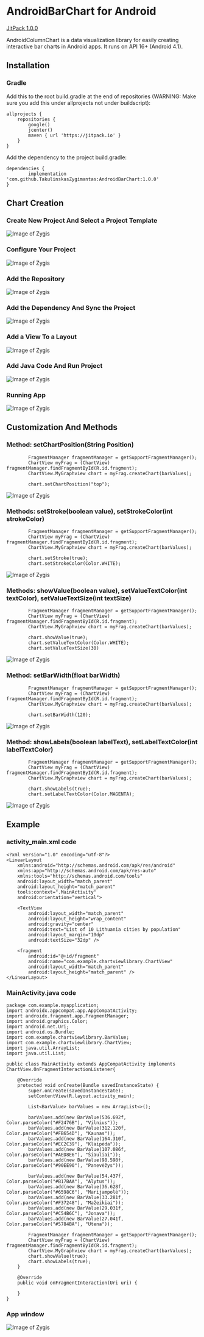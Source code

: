 # AndroidBarChart for Android
[JitPack 1.0.0](https://jitpack.io/#com.github.TakulinskasZygimantas/AndroidBarChart)

AndroidColumnChart is a data visualization library for easily creating interactive bar charts in Android apps. It runs on API 16+ (Android 4.1).

## Installation

### Gradle

Add this to the root build.gradle at the end of repositories (WARNING: Make sure you add this under allprojects not under buildscript):

```
allprojects {
    repositories {
        google()
        jcenter()
        maven { url 'https://jitpack.io' }
    }
}
```

Add the dependency to the project build.gradle:

```
dependencies {
        implementation 'com.github.TakulinskasZygimantas:AndroidBarChart:1.0.0'
}
```

## Chart Creation

### Create New Project And Select a Project Template

![Image of Zygis](https://github.com/TakulinskasZygimantas/AndroidBarChart/blob/master/1.png)

### Configure Your Project

![Image of Zygis](https://github.com/TakulinskasZygimantas/AndroidBarChart/blob/master/2.png)

### Add the Repository

![Image of Zygis](https://github.com/TakulinskasZygimantas/AndroidBarChart/blob/master/3.png)

### Add the Dependency And Sync the Project

![Image of Zygis](https://github.com/TakulinskasZygimantas/AndroidBarChart/blob/master/4_.png)

### Add a View To a Layout

![Image of Zygis](https://github.com/TakulinskasZygimantas/AndroidBarChart/blob/master/5.png)

### Add Java Code And Run Project

![Image of Zygis](https://github.com/TakulinskasZygimantas/AndroidBarChart/blob/master/6.png)

### Running App

![Image of Zygis](https://github.com/TakulinskasZygimantas/AndroidBarChart/blob/master/7.png)

## Customization And Methods

### Method: setChartPosition(String Position)

```
        FragmentManager fragmentManager = getSupportFragmentManager();
        ChartView myFrag = (ChartView) fragmentManager.findFragmentById(R.id.fragment);
        ChartView.MyGraphview chart = myFrag.createChart(barValues);
        
        chart.setChartPosition("top");
```

![Image of Zygis](https://github.com/TakulinskasZygimantas/AndroidBarChart/blob/master/8_2.png)

### Methods: setStroke(boolean value), setStrokeColor(int strokeColor)

```
        FragmentManager fragmentManager = getSupportFragmentManager();
        ChartView myFrag = (ChartView) fragmentManager.findFragmentById(R.id.fragment);
        ChartView.MyGraphview chart = myFrag.createChart(barValues);
        
        chart.setStroke(true);
        chart.setStrokeColor(Color.WHITE);
```

![Image of Zygis](https://github.com/TakulinskasZygimantas/AndroidBarChart/blob/master/9_.png)

### Methods: showValue(boolean value), setValueTextColor(int textColor), setValueTextSize(int textSize)

```
        FragmentManager fragmentManager = getSupportFragmentManager();
        ChartView myFrag = (ChartView) fragmentManager.findFragmentById(R.id.fragment);
        ChartView.MyGraphview chart = myFrag.createChart(barValues);
        
        chart.showValue(true);
        chart.setValueTextColor(Color.WHITE);
        chart.setValueTextSize(30)
```

![Image of Zygis](https://github.com/TakulinskasZygimantas/AndroidBarChart/blob/master/10_.png)

### Method: setBarWidth(float barWidth)

```
        FragmentManager fragmentManager = getSupportFragmentManager();
        ChartView myFrag = (ChartView) fragmentManager.findFragmentById(R.id.fragment);
        ChartView.MyGraphview chart = myFrag.createChart(barValues);
        
        chart.setBarWidth(120);
```

![Image of Zygis](https://github.com/TakulinskasZygimantas/AndroidBarChart/blob/master/11.png)

### Method: showLabels(boolean labelText), setLabelTextColor(int labelTextColor)

```
        FragmentManager fragmentManager = getSupportFragmentManager();
        ChartView myFrag = (ChartView) fragmentManager.findFragmentById(R.id.fragment);
        ChartView.MyGraphview chart = myFrag.createChart(barValues);
        
        chart.showLabels(true);
        chart.setLabelTextColor(Color.MAGENTA);
```

![Image of Zygis](https://github.com/TakulinskasZygimantas/AndroidBarChart/blob/master/12.png)

## Example

### activity_main.xml code

```
<?xml version="1.0" encoding="utf-8"?>
<LinearLayout
    xmlns:android="http://schemas.android.com/apk/res/android"
    xmlns:app="http://schemas.android.com/apk/res-auto"
    xmlns:tools="http://schemas.android.com/tools"
    android:layout_width="match_parent"
    android:layout_height="match_parent"
    tools:context=".MainActivity"
    android:orientation="vertical">

    <TextView
        android:layout_width="match_parent"
        android:layout_height="wrap_content"
        android:gravity="center"
        android:text="List of 10 Lithuania cities by population"
        android:layout_margin="10dp"
        android:textSize="32dp" />

    <fragment
        android:id="@+id/fragment"
        android:name="com.example.chartviewlibrary.ChartView"
        android:layout_width="match_parent"
        android:layout_height="match_parent" />
</LinearLayout>
```

### MainActivity.java code

```
package com.example.myapplication;
import androidx.appcompat.app.AppCompatActivity;
import androidx.fragment.app.FragmentManager;
import android.graphics.Color;
import android.net.Uri;
import android.os.Bundle;
import com.example.chartviewlibrary.BarValue;
import com.example.chartviewlibrary.ChartView;
import java.util.ArrayList;
import java.util.List;

public class MainActivity extends AppCompatActivity implements ChartView.OnFragmentInteractionListener{

    @Override
    protected void onCreate(Bundle savedInstanceState) {
        super.onCreate(savedInstanceState);
        setContentView(R.layout.activity_main);

        List<BarValue> barValues = new ArrayList<>();

        barValues.add(new BarValue(536.692f, Color.parseColor("#F2476B"), "Vilnius"));
        barValues.add(new BarValue(312.120f, Color.parseColor("#FB654D"), "Kaunas"));
        barValues.add(new BarValue(164.310f, Color.parseColor("#EC2C39"), "Klaipėda"));
        barValues.add(new BarValue(107.086f, Color.parseColor("#AED8E6"), "Šiauliai"));
        barValues.add(new BarValue(98.598f, Color.parseColor("#90EE90"), "Panevėžys"));

        barValues.add(new BarValue(54.437f, Color.parseColor("#B17BAA"), "Alytus"));
        barValues.add(new BarValue(36.628f, Color.parseColor("#6598C6"), "Marijampolė"));
        barValues.add(new BarValue(33.281f, Color.parseColor("#F37248"), "Mažeikiai"));
        barValues.add(new BarValue(29.031f, Color.parseColor("#C54B6C"), "Jonava"));
        barValues.add(new BarValue(27.041f, Color.parseColor("#5784BA"), "Utena"));

        FragmentManager fragmentManager = getSupportFragmentManager();
        ChartView myFrag = (ChartView) fragmentManager.findFragmentById(R.id.fragment);
        ChartView.MyGraphview chart = myFrag.createChart(barValues);
        chart.showValue(true);
        chart.showLabels(true);
    }

    @Override
    public void onFragmentInteraction(Uri uri) {

    }
}
```

### App window

![Image of Zygis](https://github.com/TakulinskasZygimantas/AndroidBarChart/blob/master/13.png)
